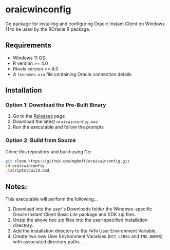 # oraicwinconfig
Go package for installing and configuring Oracle Instant Client on Windows 11 to be used by the ROracle R package.

## Requirements

  + Windows 11 OS
  + R version >= 4.0
  + Rtools version >= 4.0
  + A `tnsnames.ora` file containing Oracle connection details

## Installation

### Option 1: Download the Pre-Built Binary
1. Go to the [Releases](https://github.com/mghoff/oraicwinconfig/releases) page
2. Download the latest `oraicwinconfig.exe`
3. Run the executable and follow the prompts

### Option 2: Build from Source
Clone this repository and build using Go:
```bash
git clone https://github.com/mghoff/oraicwinconfig.git
cd oraicwinconfig
.\scripts\build.cmd
```

## Notes:

This executable will perform the following...
1. Download into the user's Downloads folder the Windows-specific Oracle Instant Client Basic Lite package and SDK zip files.
2. Unzip the above two zip files into the user-specified installation directory.
3. Add the installation directory to the `PATH` User Environment Variable.
4. Create two new User Environment Variables (`OCI_LIB64` and `TNS_NAMES`) with associated directory paths.
